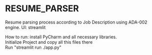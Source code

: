 # RESUME_PARSER
Resume parsing process according to Job Description using ADA-002 engine.
UI: streamlit

How to run:
install PyCharm and all necessary libraries. <br/>
Initialize Project and copy all this files there <br/>
Run "streamlit run ./app.py" 
